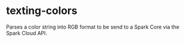 # texting-colors

Parses a color string into RGB format to be send to a Spark Core via the Spark Cloud API.
